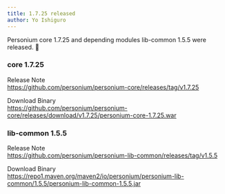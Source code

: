 ```yaml
---
title: 1.7.25 released
author: Yo Ishiguro
---
```


Personium core 1.7.25 and depending modules lib-common 1.5.5 were released. 🎉  

### core 1.7.25

Release Note  
https://github.com/personium/personium-core/releases/tag/v1.7.25

Download Binary  
https://github.com/personium/personium-core/releases/download/v1.7.25/personium-core-1.7.25.war

<!--truncate-->

### lib-common 1.5.5

Release Note  
https://github.com/personium/personium-lib-common/releases/tag/v1.5.5

Download Binary  
https://repo1.maven.org/maven2/io/personium/personium-lib-common/1.5.5/personium-lib-common-1.5.5.jar
